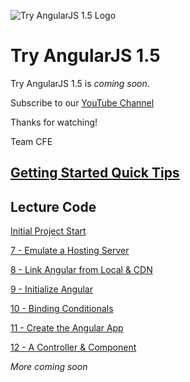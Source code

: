 ![Try AngularJS 1.5 Logo](https://cfe-static.s3.amazonaws.com/media/try-angularjs-15/images/try_angular_15.png)

# Try AngularJS 1.5

Try AngularJS 1.5 is _coming soon_.

Subscribe to our [YouTube Channel](http://joincfe.com/projects)

Thanks for watching!

Team CFE

## [Getting Started Quick Tips](./blob/master/quicktips.md)

## Lecture Code

[Initial Project Start](../../tree/430f6fabcb33a4507512f68ef8aeb0d2fe375dc8)

[7 - Emulate a Hosting Server](../../tree/7f465de06c419865e2ce5b1149c9914b0797d251)

[8 - Link Angular from Local & CDN](../../tree/c57d7635b6d82857293db6b4ab99e2425156c13f)

[9 - Initialize Angular](../../tree/1db88b3c540720c4e9807a45f15c160f9f1283b7)

[10 - Binding Conditionals](../../tree/e958707d7191398b885be4b8ee0b142088295627)

[11 - Create the Angular App](../../tree/90e5dcf23b68773926d4efd1fa297bac44291f72)

[12 - A Controller & Component](../../tree/53066f70a029e16421f6213236f355130f20004c)



_More coming soon_